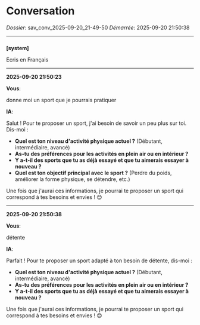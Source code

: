# Conversation
_Dossier_: sav_conv_2025-09-20_21-49-50
_Démarrée_: 2025-09-20 21:50:38

---

###   
**[system]**


Ecris en Français


---
**2025-09-20 21:50:23**

**Vous**:

donne moi un sport que je pourrais pratiquer

**IA**:

Salut ! Pour te proposer un sport, j'ai besoin de savoir un peu plus sur toi.  Dis-moi :

* **Quel est ton niveau d'activité physique actuel ?** (Débutant, intermédiaire, avancé)
* **As-tu des préférences pour les activités en plein air ou en intérieur ?** 
* **Y a-t-il des sports que tu as déjà essayé et que tu aimerais essayer à nouveau ?**
* **Quel est ton objectif principal avec le sport ?** (Perdre du poids, améliorer la forme physique, se détendre, etc.)

Une fois que j'aurai ces informations, je pourrai te proposer un sport qui correspond à tes besoins et envies ! 😊

---
**2025-09-20 21:50:38**

**Vous**:

détente

**IA**:

Parfait !  Pour te proposer un sport adapté à ton besoin de détente, dis-moi : 

* **Quel est ton niveau d'activité physique actuel ?** (Débutant, intermédiaire, avancé)
* **As-tu des préférences pour les activités en plein air ou en intérieur ?** 
* **Y a-t-il des sports que tu as déjà essayé et que tu aimerais essayer à nouveau ?**

Une fois que j'aurai ces informations, je pourrai te proposer un sport qui correspond à tes besoins et envies ! 😊
